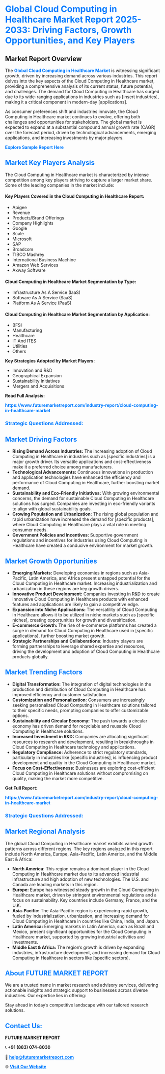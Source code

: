 <h1 style="color: #007BFF;">Global Cloud Computing in Healthcare Market Report 2025-2033: Driving Factors, Growth Opportunities, and Key Players</h1>

<section id="overview">
<h2>Market Report Overview</h2>
<p>The <a href="https://www.futuremarketreport.com/industry-report/cloud-computing-in-healthcare-market" style="color: #007BFF; text-decoration: none;"><strong>Global Cloud Computing in Healthcare Market</strong></a> is witnessing significant growth, driven by increasing demand across various industries. This report delves into the key aspects of the Cloud Computing in Healthcare market, providing a comprehensive analysis of its current status, future potential, and challenges. The demand for Cloud Computing in Healthcare has surged due to its wide-ranging applications in industries such as [insert industries], making it a critical component in modern-day [applications].</p>
<p>As consumer preferences shift and industries innovate, the Cloud Computing in Healthcare market continues to evolve, offering both challenges and opportunities for stakeholders. The global market is expected to expand at a substantial compound annual growth rate (CAGR) over the forecast period, driven by technological advancements, emerging applications, and increasing investments by major players.</p>
</section>

<section id="overview">
<p><a href="https://www.futuremarketreport.com/request-sample/reportId=34209" style="color: #007BFF; text-decoration: none;"><strong>Explore Sample Report Here</strong></a></p>
</section>

<section id="key-players">
<h2 style="color: #007BFF;">Market Key Players Analysis</h2>
<p>The Cloud Computing in Healthcare market is characterized by intense competition among key players striving to capture a larger market share. Some of the leading companies in the market include:</p>
<h4>Key Players Covered in the Cloud Computing in Healthcare Report:</h4>
<ul><li>Apigee</li><li>Revenue</li><li>Products/Brand Offerings</li><li>Company Highlights</li><li>Google</li><li>Scale</li><li>Microsoft</li><li>SAP</li><li>Broadcom</li><li>TIBCO Mashrey</li><li>International Business Machine</li><li>Amazon Web Services</li><li>Axway Software</li></ul>
<h4>Cloud Computing in Healthcare Market Segmentation by Type:</h4>
<ul><li>Infrastructure As A Service (IaaS)</li><li>Software As A Service (SaaS)</li><li>Platform As A Service (PaaS)</li></ul>

<h4>Cloud Computing in Healthcare Market Segmentation by Application:</h4>
<ul><li>BFSI</li><li>Manufacturing</li><li>Healthcare</li><li>IT And ITES</li><li>Utilities</li><li>Others</li></ul>
<p><strong>Key Strategies Adopted by Market Players:</strong></p>
<ul>
<li>Innovation and R&D</li>
<li>Geographical Expansion</li>
<li>Sustainability Initiatives</li>
<li>Mergers and Acquisitions</li>
</ul>
</section>

<section>
<p><strong>Read Full Analysis: </strong></p><a href="https://www.futuremarketreport.com/industry-report/cloud-computing-in-healthcare-market" style="color: #007BFF; text-decoration: none;"><strong>https://www.futuremarketreport.com/industry-report/cloud-computing-in-healthcare-market</strong></a>
<h3 style="color: #007BFF;">Strategic Questions Addressed:</h3>
</section>

<section id="driving-factors">
<h2 style="color: #007BFF;">Market Driving Factors</h2>
<ul>
<li><strong>Rising Demand Across Industries:</strong> The increasing adoption of Cloud Computing in Healthcare in industries such as [specific industries] is a major growth driver. Its versatile applications and cost-effectiveness make it a preferred choice among manufacturers.</li>
<li><strong>Technological Advancements:</strong> Continuous innovations in production and application technologies have enhanced the efficiency and performance of Cloud Computing in Healthcare, further boosting market demand.</li>
<li><strong>Sustainability and Eco-Friendly Initiatives:</strong> With growing environmental concerns, the demand for sustainable Cloud Computing in Healthcare solutions has surged. Companies are investing in eco-friendly variants to align with global sustainability goals.</li>
<li><strong>Growing Population and Urbanization:</strong> The rising global population and rapid urbanization have increased the demand for [specific products], where Cloud Computing in Healthcare plays a vital role in meeting consumer needs.</li>
<li><strong>Government Policies and Incentives:</strong> Supportive government regulations and incentives for industries using Cloud Computing in Healthcare have created a conducive environment for market growth.</li>
</ul>
</section>

<section id="growth-opportunities">
<h2 style="color: #007BFF;">Market Growth Opportunities</h2>
<ul>
<li><strong>Emerging Markets:</strong> Developing economies in regions such as Asia-Pacific, Latin America, and Africa present untapped potential for the Cloud Computing in Healthcare market. Increasing industrialization and urbanization in these regions are key growth drivers.</li>
<li><strong>Innovative Product Development:</strong> Companies investing in R&D to create innovative Cloud Computing in Healthcare products with enhanced features and applications are likely to gain a competitive edge.</li>
<li><strong>Expansion into Niche Applications:</strong> The versatility of Cloud Computing in Healthcare allows it to be utilized in niche markets such as [specific niches], creating opportunities for growth and diversification.</li>
<li><strong>E-commerce Growth:</strong> The rise of e-commerce platforms has created a surge in demand for Cloud Computing in Healthcare used in [specific applications], further boosting market growth.</li>
<li><strong>Strategic Partnerships and Collaborations:</strong> Industry players are forming partnerships to leverage shared expertise and resources, driving the development and adoption of Cloud Computing in Healthcare products globally.</li>
</ul>
</section>

<section id="trending-factors">
<h2 style="color: #007BFF;">Market Trending Factors</h2>
<ul>
<li><strong>Digital Transformation:</strong> The integration of digital technologies in the production and distribution of Cloud Computing in Healthcare has improved efficiency and customer satisfaction.</li>
<li><strong>Customization and Personalization:</strong> Consumers are increasingly seeking personalized Cloud Computing in Healthcare solutions tailored to their specific needs, prompting companies to offer customizable options.</li>
<li><strong>Sustainability and Circular Economy:</strong> The push towards a circular economy has driven demand for recyclable and reusable Cloud Computing in Healthcare solutions.</li>
<li><strong>Increased Investment in R&D:</strong> Companies are allocating significant resources to research and development, resulting in breakthroughs in Cloud Computing in Healthcare technology and applications.</li>
<li><strong>Regulatory Compliance:</strong> Adherence to strict regulatory standards, particularly in industries like [specific industries], is influencing product development and quality in the Cloud Computing in Healthcare market.</li>
<li><strong>Focus on Cost-Effectiveness:</strong> Businesses are exploring cost-efficient Cloud Computing in Healthcare solutions without compromising on quality, making the market more competitive.</li>
</ul>
</section>

<section>
<p><strong>Get Full Report: </strong></p><a href="https://www.futuremarketreport.com/industry-report/cloud-computing-in-healthcare-market" style="color: #007BFF; text-decoration: none;"><strong>https://www.futuremarketreport.com/industry-report/cloud-computing-in-healthcare-market</strong></a>
<h3 style="color: #007BFF;">Strategic Questions Addressed:</h3>
</section>


<section id="regional-analysis">
<h2 style="color: #007BFF;">Market Regional Analysis</h2>
<p>The global Cloud Computing in Healthcare market exhibits varied growth patterns across different regions. The key regions analyzed in this report include North America, Europe, Asia-Pacific, Latin America, and the Middle East & Africa:</p>
<ul>
<li><strong>North America:</strong> This region remains a dominant player in the Cloud Computing in Healthcare market due to its advanced industrial infrastructure and high adoption of new technologies. The U.S. and Canada are leading markets in this region.</li>
<li><strong>Europe:</strong> Europe has witnessed steady growth in the Cloud Computing in Healthcare market, driven by stringent environmental regulations and a focus on sustainability. Key countries include Germany, France, and the U.K.</li>
<li><strong>Asia-Pacific:</strong> The Asia-Pacific region is experiencing rapid growth, fueled by industrialization, urbanization, and increasing demand for Cloud Computing in Healthcare in countries like China, India, and Japan.</li>
<li><strong>Latin America:</strong> Emerging markets in Latin America, such as Brazil and Mexico, present significant opportunities for the Cloud Computing in Healthcare market, supported by growing industrial activities and investments.</li>
<li><strong>Middle East & Africa:</strong> The region’s growth is driven by expanding industries, infrastructure development, and increasing demand for Cloud Computing in Healthcare in sectors like [specific sectors].</li>
</ul>
</section>

<footer>
<h2 style="color: #007BFF;">About FUTURE MARKET REPORT</h2>
<p>We are a trusted name in market research and advisory services, delivering actionable insights and strategic support to businesses across diverse industries. Our expertise lies in offering:</p>

<p>Stay ahead in today’s competitive landscape with our tailored research solutions.</p>

<h2 style="color: #007BFF;">Contact Us:</h2>
<p><strong>FUTURE MARKET REPORT</strong></p>
<p>📞 <strong>+91 (883) 074-8030</strong></p>
<p>📧 <strong><a href="mailto:help@futuremarketreport.com" style="color: #007BFF;">help@futuremarketreport.com</a></strong></p>
<p>🌐 <strong><a href="https://www.futuremarketreport.com/" style="color: #007BFF;">Visit Our Website</a></strong></p>
</footer>